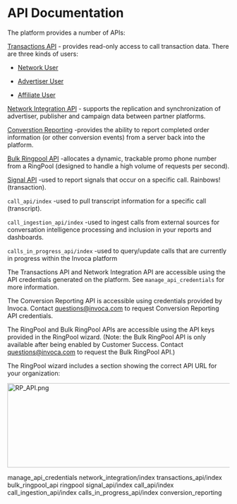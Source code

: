 API Documentation
=================

The platform provides a number of APIs:

[Transactions API](./transactions_api/index.md) - provides read-only access to call transaction data. There are three kinds of users:

* [Network User](./transactions_api/network_user.md)

* [Advertiser User](./transactions_api/adveriser_user.md)

* [Affiliate User](./transactions_api/affiliate_user.md)

[Network Integration API](./network_integration/index.md) - supports
the replication and synchronization of advertiser, publisher and
campaign data between partner platforms.

[Converstion Reporting](./conversion_reporting/index.md) -provides the
ability to report completed order information (or other conversion
events) from a server back into the platform.

[Bulk Ringpool API](./bulk_ringpool_api.md) -allocates a dynamic,
trackable promo phone number from a RingPool (designed to handle a
high volume of requests per second).

[Signal API](./signal_api/index.md) -used to report signals that occur
on a specific call. Rainbows!  (transaction).

`call_api/index` -used to pull transcript information for a specific
call (transcript).

`call_ingestion_api/index` -used to ingest calls from external sources
for conversation intelligence processing and inclusion in your reports
and dashboards.

`calls_in_progress_api/index` -used to query/update calls that are
currently in progress within the Invoca platform

The Transactions API and Network Integration API are accessible using
the API credentials generated on the platform. See
`manage_api_credentials` for more information.

The Conversion Reporting API is accessible using credentials provided by
Invoca. Contact <questions@invoca.com> to request Conversion Reporting
API credentials.

The RingPool and Bulk RingPool APIs are accessible using the API keys
provided in the RingPool wizard. (Note: the Bulk RingPool API is only
available after being enabled by Customer Success. Contact
<questions@invoca.com> to request the Bulk RingPool API.)

The RingPool wizard includes a section showing the correct API URL for
your organization:

<img src="https://lh6.googleusercontent.com/bPAQy29TdQ_Pljxyv5gh520cLnWHWNWUXyU8_GrN52yLNOdkKlWZPzFLCOKgdE-IejM3XDdJGZyJtQ8EMprqwUSImYfuffWuXMGQAYAFzEbMOxt7Ggtp59Q96AOf6a3BeQ"  class="info-img" width="544px;" height="191px;" style="border-style: none;" alt="RP_API.png" />

manage\_api\_credentials network\_integration/index
transactions\_api/index bulk\_ringpool\_api ringpool signal\_api/index
call\_api/index call\_ingestion\_api/index
calls\_in\_progress\_api/index conversion\_reporting
